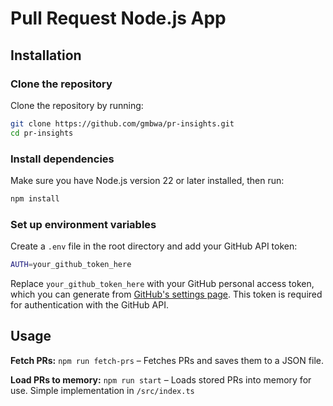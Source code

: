 # Pull Request Node.js App

## Installation

### Clone the repository

Clone the repository by running:

```bash
git clone https://github.com/gmbwa/pr-insights.git
cd pr-insights
```

### Install dependencies

Make sure you have Node.js version 22 or later installed, then run:

```bash
npm install
```

### Set up environment variables

Create a `.env` file in the root directory and add your GitHub API token:

```bash
AUTH=your_github_token_here
```

Replace `your_github_token_here` with your GitHub personal access token, which you can generate from [GitHub's settings page](https://github.com/settings/tokens). This token is required for authentication with the GitHub API.

## Usage

**Fetch PRs:** `npm run fetch-prs` – Fetches PRs and saves them to a JSON file.

**Load PRs to memory:** `npm run start` – Loads stored PRs into memory for use. Simple implementation in `/src/index.ts`

